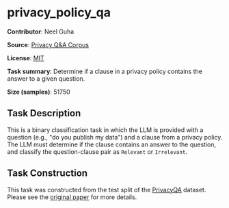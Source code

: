 # privacy_policy_qa 
 **Contributor**: Neel Guha
 
 **Source**: [Privacy Q&A Corpus](https://github.com/AbhilashaRavichander/PrivacyQA_EMNLP)
 
 **License**: [MIT](https://github.com/AbhilashaRavichander/PrivacyQA_EMNLP/blob/master/LICENSE)
 
 **Task summary**: Determine if a clause in a privacy policy contains the answer to a given question.
 
 **Size (samples)**: 51750
 
 ## Task Description
 
 This is a binary classification task in which the LLM is provided with a question (e.g., "do you publish my data") and a clause from a privacy policy. The LLM must determine if the clause contains an answer to the question, and classify the question-clause pair as `Relevant` or `Irrelevant`.  
 
 ## Task Construction
 
 This task was constructed from the test split of the [PrivacyQA](https://github.com/AbhilashaRavichander/PrivacyQA_EMNLP) dataset. Please see the [original paper](https://arxiv.org/abs/1911.00841) for more details.